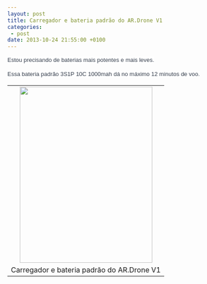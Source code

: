 ```yaml
---
layout: post
title: Carregador e bateria padrão do AR.Drone V1
categories:
 - post
date: 2013-10-24 21:55:00 +0100
---
```


<span style="background-color: white; color: #37404e; font-family: 'lucida grande', tahoma, verdana, arial, sans-serif; font-size: 13px; line-height: 18px;">Estou precisando de baterias mais potentes e mais leves.</span>  

<span style="background-color: white; color: #37404e; font-family: 'lucida grande', tahoma, verdana, arial, sans-serif; font-size: 13px; line-height: 18px;">Essa bateria padrão 3S1P 10C 1000mah dá no máximo 12 minutos de voo.</span>  

<a name="more"></a>

<table align="center" cellpadding="0" cellspacing="0" class="tr-caption-container" style="margin-left: auto; margin-right: auto; text-align: center;"><tbody>
<tr><td style="text-align: center;"><a href="http://4.bp.blogspot.com/-X6waZgj_0Zk/UmmI8R9HisI/AAAAAAAAmr8/mB6ObWyzZaE/s1600/IMG_20131021_225033.jpg" imageanchor="1" style="margin-left: auto; margin-right: auto;"><img border="0" height="400" src="http://4.bp.blogspot.com/-X6waZgj_0Zk/UmmI8R9HisI/AAAAAAAAmr8/mB6ObWyzZaE/s400/IMG_20131021_225033.jpg" width="300"/></a></td></tr>
<tr><td class="tr-caption" style="text-align: center;">Carregador e bateria padrão do AR.Drone V1</td></tr>
</tbody></table>

<span style="background-color: white; color: #37404e; font-family: 'lucida grande', tahoma, verdana, arial, sans-serif; font-size: 13px; line-height: 18px;">
</span>